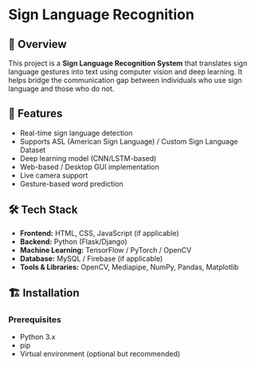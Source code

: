 # Sign Language Recognition

## 📌 Overview
This project is a **Sign Language Recognition System** that translates sign language gestures into text using computer vision and deep learning. It helps bridge the communication gap between individuals who use sign language and those who do not.

## 🚀 Features
- Real-time sign language detection
- Supports ASL (American Sign Language) / Custom Sign Language Dataset
- Deep learning model (CNN/LSTM-based)
- Web-based / Desktop GUI implementation
- Live camera support
- Gesture-based word prediction

## 🛠️ Tech Stack
- **Frontend:** HTML, CSS, JavaScript (if applicable)
- **Backend:** Python (Flask/Django)
- **Machine Learning:** TensorFlow / PyTorch / OpenCV
- **Database:** MySQL / Firebase (if applicable)
- **Tools & Libraries:** OpenCV, Mediapipe, NumPy, Pandas, Matplotlib

## 🏗️ Installation

### Prerequisites
- Python 3.x
- pip
- Virtual environment (optional but recommended)
  
